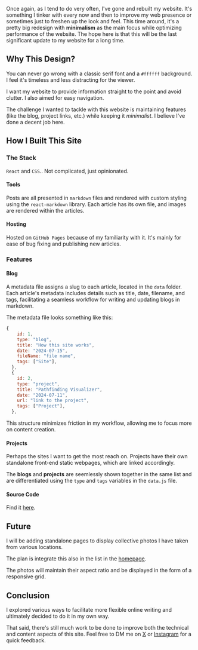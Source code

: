 [//]: # "How this site works"

Once again, as I tend to do very often, I've gone and rebuilt my website. It's something I tinker with every now and then to improve my web presence or sometimes just to freshen up the look and feel. This time around, it's a pretty big redesign with **minimalism** as the main focus while optimizing performance of the website. The hope here is that this will be the last significant update to my website for a long time.

## Why This Design?

You can never go wrong with a classic serif font and a `#ffffff` background. I feel it's timeless and less distracting for the viewer.

I want my website to provide information straight to the point and avoid clutter. I also aimed for easy navigation.

The challenge I wanted to tackle with this website is maintaining features (like the blog, project links, etc.) while keeping it _minimalist_. I believe I've done a decent job here.

## How I Built This Site

### The Stack

`React` and `CSS`.. Not complicated, just opinionated.

#### Tools

Posts are all presented in `markdown` files and rendered with custom styling using the `react-markdown` library. Each article has its own file, and images are rendered within the articles.

#### Hosting

Hosted on `GitHub Pages` because of my familiarity with it. It's mainly for ease of bug fixing and publishing new articles.

### Features

#### Blog

A metadata file assigns a slug to each article, located in the `data` folder. Each article's metadata includes details such as title, date, filename, and tags, facilitating a seamless workflow for writing and updating blogs in markdown.

The metadata file looks something like this:

```js
{
    id: 1,
    type: "blog",
    title: "How this site works",
    date: "2024-07-15",
    fileName: "file name",
    tags: ["Site"],
  },
  {
    id: 2,
    type: "project",
    title: "Pathfinding Visualizer",
    date: "2024-07-11",
    url: "link to the project",
    tags: ["Project"],
  },
```

This structure minimizes friction in my workflow, allowing me to focus more on content creation.

#### Projects

Perhaps the sites I want to get the most reach on. Projects have their own standalone front-end static webpages, which are linked accordingly.

The **blogs** and **projects** are seemlessly shown together in the same list and are differentiated using the `type` and `tags` variables in the `data.js` file.

#### Source Code

Find it [here](https://github.com/dan10ish/dan10ish.github.io).

## Future

I will be adding standalone pages to display collective photos I have taken from various locations.

The plan is integrate this also in the list in the [homepage](https://dan10ish.github.io).

The photos will maintain their aspect ratio and be displayed in the form of a responsive grid.

## Conclusion

I explored various ways to facilitate more flexible online writing and ultimately decided to do it in my own way.

That said, there's still much work to be done to improve both the technical and content aspects of this site. Feel free to DM me on [X](https://x.com/dan10ish) or [Instagram](https://instagram.com/dan10ish) for a quick feedback.
